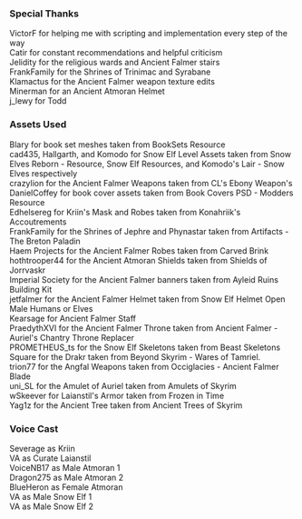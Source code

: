 ### Special Thanks

VictorF for helping me with scripting and implementation every step of the way\
Catir for constant recommendations and helpful criticism\
Jelidity for the religious wards and Ancient Falmer stairs\
FrankFamily for the Shrines of Trinimac and Syrabane\
Klamactus for the Ancient Falmer weapon texture edits\
Minerman for an Ancient Atmoran Helmet\
j_lewy for Todd

### Assets Used

Blary for book set meshes taken from BookSets Resource\
cad435, Hallgarth, and Komodo for Snow Elf Level Assets taken from Snow Elves Reborn - Resource, Snow Elf Resources, and Komodo's Lair - Snow Elves respectively\
crazylion for the Ancient Falmer Weapons taken from CL's Ebony Weapon's\
DanielCoffey for book cover assets taken from Book Covers PSD - Modders Resource\
Edhelsereg for Kriin's Mask and Robes taken from Konahriik's Accoutrements\
FrankFamily for the Shrines of Jephre and Phynastar taken from Artifacts - The Breton Paladin\
Haem Projects for the Ancient Falmer Robes taken from Carved Brink\
hothtrooper44 for the Ancient Atmoran Shields taken from Shields of Jorrvaskr\
Imperial Society for the Ancient Falmer banners taken from Ayleid Ruins Building Kit\
jetfalmer for the Ancient Falmer Helmet taken from Snow Elf Helmet Open Male Humans or Elves\
Kearsage for Ancient Falmer Staff\
PraedythXVI for the Ancient Falmer Throne taken from Ancient Falmer - Auriel's Chantry Throne Replacer\
PROMETHEUS_ts for the Snow Elf Skeletons taken from Beast Skeletons\
Square for the Drakr taken from Beyond Skyrim - Wares of Tamriel.\
trion77 for the Angfal Weapons taken from Occiglacies - Ancient Falmer Blade\
uni_SL for the Amulet of Auriel taken from Amulets of Skyrim\
wSkeever for Laianstil's Armor taken from Frozen in Time\
Yag1z for the Ancient Tree taken from Ancient Trees of Skyrim

### Voice Cast

Severage as Kriin\
VA as Curate Laianstil\
VoiceNB17 as Male Atmoran 1\
Dragon275 as Male Atmoran 2\
BlueHeron as Female Atmoran\
VA as Male Snow Elf 1\
VA as Male Snow Elf 2

